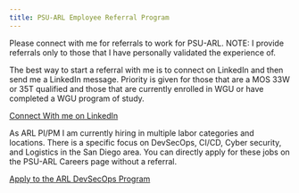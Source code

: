 ```yaml
---
title: PSU-ARL Employee Referral Program
---
```


Please connect with me for referrals to work for PSU-ARL. NOTE: I provide referrals only to those that I have personally validated the experience of.

The best way to start a referral with me is to connect on LinkedIn and then send me a LinkedIn message. Priority is given for those that are a MOS 33W or 35T qualified and those that are currently enrolled in WGU or have completed a WGU program of study.

[Connect With me on LinkedIn](https://www.linkedin.com/in/clarkemoyer/)

As ARL PI/PM I am currently hiring in multiple labor categories and locations. There is a specific focus on DevSecOps, CI/CD, Cyber security, and Logistics in the San Diego area. You can directly apply for these jobs on the PSU-ARL Careers page without a referral.

[Apply to the ARL DevSecOps Program](https://psu.wd1.myworkdayjobs.com/PSU_Staff?q=ARL&locations=b0858b72065c0154f935e400c501ef12)
